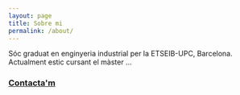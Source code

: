 ```yaml
---
layout: page
title: Sobre mi
permalink: /about/
---
```


Sóc graduat en enginyeria industrial per la ETSEIB-UPC, Barcelona. Actualment estic cursant el màster ...


<h3><a href="{{ site.baseurl }}/contact/">Contacta'm</a></h3>




